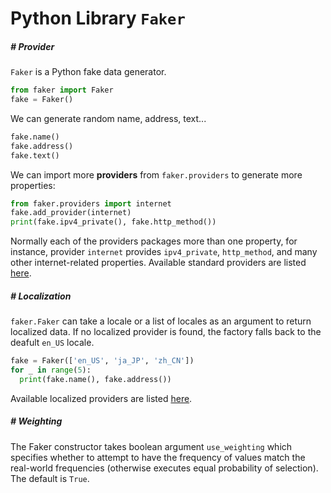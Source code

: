 # Python Library `Faker`

##### # Provider

`Faker` is a Python fake data generator.

```python
from faker import Faker
fake = Faker()
```

We can generate random name, address, text...

```python
fake.name()
fake.address()
fake.text()
```

We can import more **providers** from `faker.providers` to generate more properties:

```python
from faker.providers import internet
fake.add_provider(internet)
print(fake.ipv4_private(), fake.http_method())
```

Normally each of the providers packages more than one property, for instance, provider `internet` provides `ipv4_private`, `http_method`, and many other internet-related properties. Available standard providers are listed [here](https://faker.readthedocs.io/en/stable/providers.html).



##### # Localization

`faker.Faker` can take a locale or a list of locales as an argument to return localized data. If no localized provider is found, the factory falls back to the deafult `en_US` locale.

```python
fake = Faker(['en_US', 'ja_JP', 'zh_CN'])
for _ in range(5):
  print(fake.name(), fake.address())
```

Available localized providers are listed [here](https://faker.readthedocs.io/en/master/locales.html).



##### # Weighting

The Faker constructor takes boolean argument `use_weighting` which specifies whether to attempt to have the frequency of values match the real-world frequencies (otherwise executes equal probability of selection). The default is `True`.
